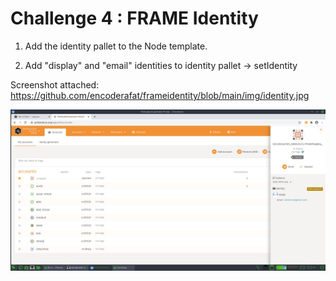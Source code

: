 # Challenge 4 : FRAME Identity

1. Add the identity pallet to the Node template.

2. Add "display" and "email" identities to identity pallet -> setIdentity

Screenshot attached: https://github.com/encoderafat/frameidentity/blob/main/img/identity.jpg

<img src="https://github.com/encoderafat/frameidentity/blob/main/img/identity.jpg" />
